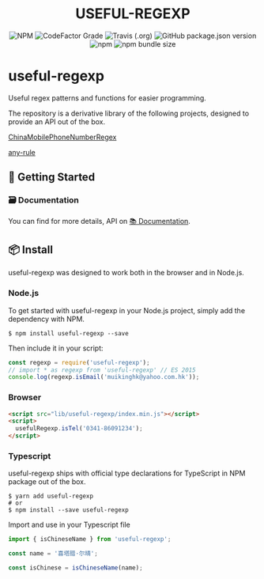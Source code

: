 <p align="center">
  <h1 align="center"> USEFUL-REGEXP </h1>
</p>
<p align="center">
  <img alt="NPM" src="https://img.shields.io/npm/l/useful-regexp?style=flat-square">
  <img alt="CodeFactor Grade" src="https://img.shields.io/codefactor/grade/github/fe-useful-tools/useful-regexp?style=flat-square">
  <img alt="Travis (.org)" src="https://img.shields.io/travis/fe-useful-tools/useful-regexp?style=flat-square">
  <img alt="GitHub package.json version" src="https://img.shields.io/github/package-json/v/fe-useful-tools/useful-regexp?style=flat-square&colorB=51C838">
  <img alt="npm" src="https://img.shields.io/npm/dt/useful-regexp?style=flat-square">
  <img alt="npm bundle size" src="https://img.shields.io/bundlephobia/min/useful-regexp?style=flat-square">
</p>

# useful-regexp
Useful regex patterns and functions  for easier programming.

The repository is a derivative library of the following projects, designed to provide an API out of the box.

[ChinaMobilePhoneNumberRegex](https://github.com/VincentSit/ChinaMobilePhoneNumberRegex)

[any-rule](https://github.com/any86/any-rule)

## :wrench: Getting Started

### :card_file_box: Documentation

You can find for more details, API on [📚 Documentation](https://fe-useful-tools.github.io/useful-regexp/).

## :package: Install

useful-regexp was designed to work both in the browser and in Node.js.

### Node.js

To get started with useful-regexp in your Node.js project, simply add the dependency with NPM.

```shell
$ npm install useful-regexp --save
```

Then include it in your script:

```javascript
const regexp = require('useful-regexp');
// import * as regexp from 'useful-regexp' // ES 2015
console.log(regexp.isEmail('muikinghk@yahoo.com.hk'));
```

### Browser

```html
<script src="lib/useful-regexp/index.min.js"></script>
<script>
  usefulRegexp.isTel('0341-86091234');
</script>
```

### Typescript

useful-regexp ships with official type declarations for TypeScript in NPM package out of the box.

```shell
$ yarn add useful-regexp
# or
$ npm install --save useful-regexp
```

Import and use in your Typescript file

```typescript
import { isChineseName } from 'useful-regexp';

const name = '喜塔腊·尔晴';

const isChinese = isChineseName(name);
```

